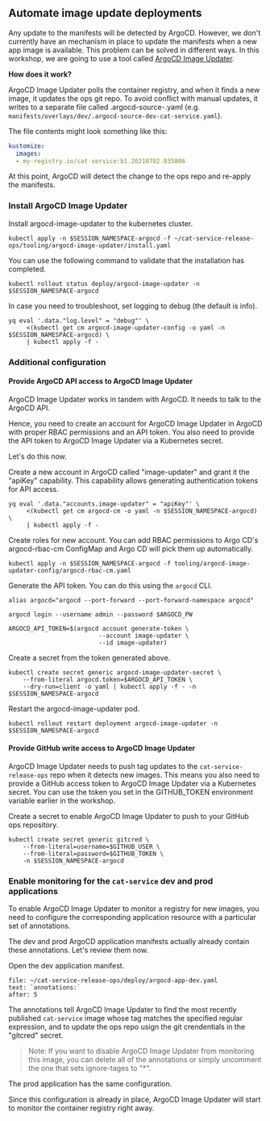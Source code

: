 ## Automate image update deployments

Any update to the manifests will be detected by ArgoCD.
However, we don't currently have an mechanism in place to update the manifests when a new app image is available.
This problem can be solved in different ways.
In this workshop, we are going to use a tool called [ArgoCD Image Updater](https://argocd-image-updater.readthedocs.io/en/stable).

**How does it work?**

ArgoCD Image Updater polls the container registry, and when it finds a new image, it updates the ops git repo.
To avoid conflict with manual updates, it writes to a separate file called .argocd-source-<app-name>.yaml (e.g. `manifests/overlays/dev/.argocd-source-dev-cat-service.yaml`).

The file contents might look something like this:
```yaml
kustomize:
  images:
  - my-registry.io/cat-service:b1.20210702.035806
```

At this point, ArgoCD will detect the change to the ops repo and re-apply the manifests.

### Install ArgoCD Image Updater

Install argocd-image-updater to the kubernetes cluster.
```execute-1
kubectl apply -n $SESSION_NAMESPACE-argocd -f ~/cat-service-release-ops/tooling/argocd-image-updater/install.yaml
```

You can use the following command to validate that the installation has completed.
```execute-1
kubectl rollout status deploy/argocd-image-updater -n $SESSION_NAMESPACE-argocd
```

In case you need to troubleshoot, set logging to debug (the default is info).
```execute-1
yq eval '.data."log.level" = "debug"' \
     <(kubectl get cm argocd-image-updater-config -o yaml -n $SESSION_NAMESPACE-argocd) \
     | kubectl apply -f -
```

### Additional configuration

#### Provide ArgoCD API access to ArgoCD Image Updater

ArgoCD Image Updater works in tandem with ArgoCD.
It needs to talk to the ArgoCD API.

Hence, you need to create an account for ArgoCD Image Updater in ArgoCD with proper RBAC permissions and an API token.
You also need to provide the API token to ArgoCD Image Updater via a Kubernetes secret.

Let's do this now.

Create a new account in ArgoCD called "image-updater" and grant it the "apiKey" capability.
This capability allows generating authentication tokens for API access.
```execute-1
yq eval '.data."accounts.image-updater" = "apiKey"' \
     <(kubectl get cm argocd-cm -o yaml -n $SESSION_NAMESPACE-argocd) \
     | kubectl apply -f -
```

Create roles for new account.
You can add RBAC permissions to Argo CD's argocd-rbac-cm ConfigMap and Argo CD will pick them up automatically.

```execute-1
kubectl apply -n $SESSION_NAMESPACE-argocd -f tooling/argocd-image-updater-config/argocd-rbac-cm.yaml
```

Generate the API token.
You can do this using the `argocd` CLI.
```execute-1
alias argocd="argocd --port-forward --port-forward-namespace argocd"

argocd login --username admin --password $ARGOCD_PW

ARGOCD_API_TOKEN=$(argocd account generate-token \
                         --account image-updater \
                         --id image-updater)
```

Create a secret from the token generated above.
```execute-1
kubectl create secret generic argocd-image-updater-secret \
    --from-literal argocd.token=$ARGOCD_API_TOKEN \
    --dry-run=client -o yaml | kubectl apply -f - -n $SESSION_NAMESPACE-argocd
```

Restart the argocd-image-updater pod.
```execute-1
kubectl rollout restart deployment argocd-image-updater -n $SESSION_NAMESPACE-argocd
```

#### Provide GitHub write access to ArgoCD Image Updater

ArgoCD Image Updater needs to push tag updates to the `cat-service-release-ops` repo when it detects new images.
This means you also need to provide a GitHub access token to ArgoCD Image Updater via a Kubernetes secret.
You can use the token you set in the GITHUB_TOKEN environment variable earlier in the workshop.

Create a secret to enable ArgoCD Image Updater to push to your GitHub ops repository.
```execute-1
kubectl create secret generic gitcred \
    --from-literal=username=$GITHUB_USER \
    --from-literal=password=$GITHUB_TOKEN \
    -n $SESSION_NAMESPACE-argocd
```

### Enable monitoring for the `cat-service` dev and prod applications

To enable ArgoCD Image Updater to monitor a registry for new images, you need to configure the corresponding application resource with a particular set of annotations.

The dev and prod ArgoCD application manifests actually already contain these annotations. Let's review them now.

Open the dev application manifest.
```editor:select-matching-text
file: ~/cat-service-release-ops/deploy/argocd-app-dev.yaml
text: `annotations:`
after: 5
```

The annotations tell ArgoCD Image Updater to find the most recently published `cat-service` image whose tag matches the specified regular expression, and to update the ops repo usign the git crendentials in the "gitcred" secret.

> Note: If you want to disable ArgoCD Image Updater from monitoring this image, you can delete all of the annotations or simply uncomment the one that sets ignore-tages to "*".

The prod application has the same configuration.

Since this configuration is already in place, ArgoCD Image Updater will start to monitor the container registry right away.
